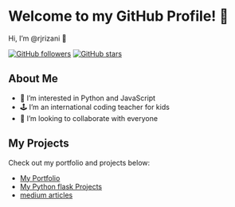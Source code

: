 # Welcome to my GitHub Profile! 🎉

Hi, I’m @rjrizani 👋

[![GitHub followers](https://img.shields.io/github/followers/rjrizani?label=Follow&style=social)](https://github.com/rjrizani)
[![GitHub stars](https://img.shields.io/github/stars/rjrizani/rjrizani?label=Stars&style=social)](https://github.com/rjrizani/rjrizani)

## About Me

- 👀 I’m interested in Python and JavaScript
- 🕹️ I’m an international coding teacher for kids
- 💞️ I’m looking to collaborate with everyone

## My Projects

Check out my portfolio and projects below:

- [My Portfolio](https://rjrizani.github.io/portofolio_basic/)
- [My Python flask Projects](https://rjscrapy.pythonanywhere.com/)
- [medium articles](https://medium.com/@rjrizani_66086)

<!---
rjrizani/rjrizani is a ✨ special ✨ repository because its `README.md` (this file) appears on your GitHub profile.
You can click the Preview link to take a look at your changes.
--->
